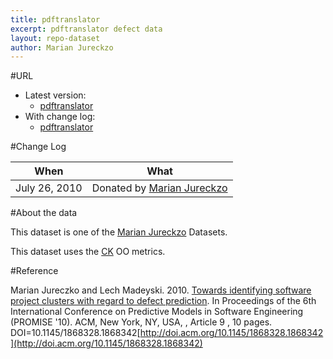 ```yaml
---
title: pdftranslator
excerpt: pdftranslator defect data
layout: repo-dataset
author: Marian Jureckzo
---
```



#URL

  * Latest version: 
    * [pdftranslator](https://terapromise.csc.ncsu.edu:8443/svn/repo/defect/ck/pdftranslator/pdftranslator.csv)
  * With change log: 
    * [pdftranslator](https://terapromise.csc.ncsu.edu:8443/svn/repo/defect/ck/pdftranslator/)

#Change Log

When | What
---- | ----
July 26, 2010 | Donated by [Marian Jureckzo](/repo/people/data-donors/promise3.html)

#About the data

This dataset is one of the [Marian Jureckzo](/repo/people/data-donors/promise3.html) Datasets.

This dataset uses the [CK](/repo/defect/ck) OO metrics.

#Reference

Marian Jureczko and Lech Madeyski. 2010. [Towards identifying software project clusters with regard to defect prediction](http://dl.acm.org/citation.cfm?id=1868328.1868342&coll=DL&dl=GUIDE&CFID=96280125&CFTOKEN=47274353). In
Proceedings of the 6th International Conference on Predictive
Models in Software Engineering (PROMISE '10). ACM, New York,
NY, USA, , Article 9 , 10 pages. DOI=10.1145/1868328.1868342[http://doi.acm.org/10.1145/1868328.1868342](http://doi.acm.org/10.1145/1868328.1868342)
